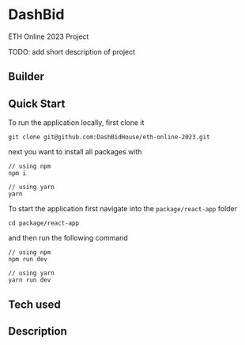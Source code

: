 # DashBid

ETH Online 2023 Project

TODO: add short description of project

## Builder

## Quick Start

To run the application locally, first clone it

```
git clone git@github.com:DashBidHouse/eth-online-2023.git

```

next you want to install all packages with

```
// using npm
npm i

// using yarn
yarn

```

To start the application first navigate into the `package/react-app` folder

```
cd package/react-app
```

and then run the following command

```
// using npm
npm run dev

// using yarn
yarn run dev

```

## Tech used

## Description

```

```
